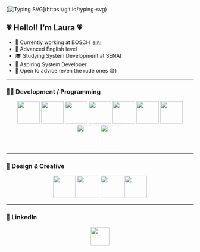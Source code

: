 [![Typing SVG](https://readme-typing-svg.herokuapp.com/?color=FFA1FF&size=30&center=true&vCenter=true&width=1000&lines=Hi+There!+Welcome+to+my+GitHub+profile;My+name+is+Laura!)](https://git.io/typing-svg)

## 💗 Hello!! I’m Laura 💗
- 🔭 Currently working at BOSCH 🇧🇷  
- 🧡 Advanced English level  
- 🎓 Studying System Development at SENAI  
- 💛 Aspiring System Developer  
- 💚 Open to advice (even the rude ones 😅)  

---

### 👩‍💻 Development / Programming  

<p align="center">
  <a href="https://developer.mozilla.org/en-US/docs/Web/HTML"><img src="https://cdn.jsdelivr.net/gh/devicons/devicon/icons/html5/html5-original.svg" width="60" height="60"/></a>
  <a href="https://developer.mozilla.org/en-US/docs/Web/CSS"><img src="https://cdn.jsdelivr.net/gh/devicons/devicon/icons/css3/css3-original.svg" width="60" height="60"/></a>
  <a href="https://developer.mozilla.org/en-US/docs/Web/JavaScript"><img src="https://cdn.jsdelivr.net/gh/devicons/devicon/icons/javascript/javascript-original.svg" width="60" height="60"/></a>
  <a href="https://www.python.org/"><img src="https://cdn.jsdelivr.net/gh/devicons/devicon/icons/python/python-original.svg" width="60" height="60"/></a>
  <a href="https://www.java.com/"><img src="https://cdn.jsdelivr.net/gh/devicons/devicon/icons/java/java-original.svg" width="60" height="60"/></a>
  <a href="https://angular.io/"><img src="https://cdn.jsdelivr.net/gh/devicons/devicon/icons/angularjs/angularjs-original.svg" width="60" height="60"/></a>
  <a href="https://www.typescriptlang.org/"><img src="https://cdn.jsdelivr.net/gh/devicons/devicon/icons/typescript/typescript-original.svg" width="60" height="60"/></a>
  <a href="https://reactjs.org/"><img src="https://cdn.jsdelivr.net/gh/devicons/devicon/icons/react/react-original.svg" width="60" height="60"/></a>
  <a href="https://www.sqlite.org/"><img src="https://cdn.jsdelivr.net/gh/devicons/devicon/icons/sqlite/sqlite-original.svg" width="60" height="60"/></a>
</p>

---

### 🎨 Design & Creative  

<p align="center">
  <a href="https://www.figma.com/"><img src="https://cdn.jsdelivr.net/gh/devicons/devicon/icons/figma/figma-original.svg" width="60" height="60"/></a>
  <a href="https://www.canva.com/"><img src="https://cdn.jsdelivr.net/gh/devicons/devicon/icons/canva/canva-original.svg" width="60" height="60"/></a>
  <a href="https://krita.org/"><img src="https://krita.org/wp-content/uploads/2022/06/Krita_Logo.svg" width="60" height="60"/></a>
  <a href="https://www.blender.org/"><img src="https://upload.wikimedia.org/wikipedia/commons/0/0c/Blender_logo_no_text.svg" width="60" height="60"/></a>
</p>

---

### 🔗 LinkedIn  

<p align="center">
  <a href="https://www.linkedin.com/in/laura-mendes-vieira-da-silva-539b51219/"><img src="https://upload.wikimedia.org/wikipedia/commons/0/01/LinkedIn_Logo_2023.svg" width="50" height="50"/></a>
</p>
